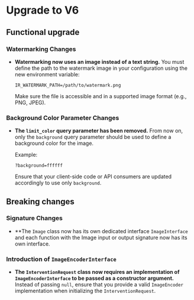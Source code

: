 # Upgrade to V6

## Functional upgrade

### Watermarking Changes

* **Watermarking now uses an image instead of a text string.**
  You must define the path to the watermark image in your configuration using the new environment variable:

  ```env
  IR_WATERMARK_PATH=/path/to/watermark.png
  ```

  Make sure the file is accessible and in a supported image format (e.g., PNG, JPEG).

### Background Color Parameter Changes

* **The `limit_color` query parameter has been removed.**
  From now on, only the `background` query parameter should be used to define a background color for the image.

  Example:

  ```
  ?background=ffffff
  ```

  Ensure that your client-side code or API consumers are updated accordingly to use only `background`.


## Breaking changes

### Signature Changes

* **The `Image` class now has its own dedicated interface `ImageInterface` and each function with the Image input or output signature now has its own interface.


### Introduction of `ImageEncoderInterface`

* **The `InterventionRequest` class now requires an implementation of `ImageEncoderInterface` to be passed as a constructor argument.**
  Instead of passing `null`, ensure that you provide a valid `ImageEncoder` implementation when initializing the `InterventionRequest`.

